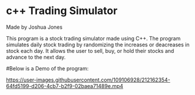 # c++ Trading Simulator
 Made by Joshua Jones
 
 This program is a stock trading simulator made using C++. The program simulates daily stock trading by randomizing the increases or deacreases
 in stock each day. It allows the user to sell, buy, or hold their stocks and advance to the next day.
 
 #Below is a Demo of the program: 


https://user-images.githubusercontent.com/109106928/212162354-64fd5199-d206-4cb7-b2f9-02baea71489e.mp4


